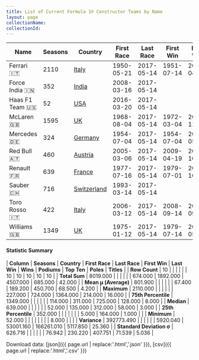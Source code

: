 ```yaml
---
title: List of Current Formula 1® Constructor Teams by Name
layout: page
collectionName: 
collectionId: 
---
```




| Name | Seasons | Country | First Race | Last Race | First Win | Last Win | Wins | Podiums | Top Ten | Poles | Titles |
|--|--|--|--|--|--|--|--|--|--|--|--|
| Ferrari 🇮🇹 | 2110 | [Italy](/f1/countries/italy) | 1950-05-21 | 2017-05-14 | 1951-07-14 | 2017-04-16 | 227 | 724 | 1364 | 214 | 16 |
| Force India 🇮🇳 | 352 | [India](/f1/countries/india) | 2008-03-16 | 2017-05-14 |   |   | 0 | 5 | 164 | 1 | 0 |
| Haas F1 Team 🇺🇸 | 52 | [USA](/f1/countries/usa) | 2016-03-20 | 2017-05-14 |   |   | 0 | 0 | 8 | 0 | 0 |
| McLaren 🇬🇧 | 1595 | [UK](/f1/countries/uk) | 1968-08-04 | 2017-05-14 | 1972-03-04 | 2012-11-25 | 178 | 469 | 962 | 155 | 8 |
| Mercedes 🇩🇪 | 324 | [Germany](/f1/countries/germany) | 1954-07-04 | 2017-05-14 | 1954-07-04 | 2017-05-14 | 67 | 135 | 245 | 77 | 3 |
| Red Bull 🇦🇹 | 460 | [Austria](/f1/countries/austria) | 2005-03-06 | 2017-05-14 | 2009-04-19 | 2016-10-02 | 52 | 137 | 322 | 58 | 4 |
| Renault 🇫🇷 | 639 | [France](/f1/countries/france) | 1977-07-16 | 2017-05-14 | 1979-07-01 | 2008-10-12 | 35 | 100 | 312 | 51 | 2 |
| Sauber 🇨🇭 | 716 | [Switzerland](/f1/countries/switzerland) | 1993-03-14 | 2017-05-14 |   |   | 0 | 10 | 281 | 0 | 0 |
| Toro Rosso 🇮🇹 | 422 | [Italy](/f1/countries/italy) | 2006-03-12 | 2017-05-14 | 2008-09-14 | 2008-09-14 | 1 | 1 | 124 | 1 | 0 |
| Williams 🇬🇧 | 1349 | [UK](/f1/countries/uk) | 1975-01-12 | 2017-05-14 | 1979-07-14 | 2012-05-13 | 114 | 311 | 725 | 128 | 9 |

#### Statistic Summary

| **Column** | **Seasons** | **Country** | **First Race** | **Last Race** | **First Win** | **Last Win** | **Wins** | **Podiums** | **Top Ten** | **Poles** | **Titles** |
| **Row Count** | 10 |  |  |  |  |  | 10 | 10 | 10 | 10 | 10 |
| **Total Sum** | 8019.000 |  |  |  |  |  | 674.000 | 1892.000 | 4507.000 | 685.000 | 42.000 |
| **Mean μ (Average)** | 801.900 |  |  |  |  |  | 67.400 | 189.200 | 450.700 | 68.500 | 4.200 |
| **Maximum** | 2110.000 |  |  |  |  |  | 227.000 | 724.000 | 1364.000 | 214.000 | 16.000 |
| **75th Percentile** | 1349.000 |  |  |  |  |  | 114.000 | 311.000 | 725.000 | 128.000 | 8.000 |
| **Median** | 639.000 |  |  |  |  |  | 52.000 | 135.000 | 312.000 | 58.000 | 3.000 |
| **25th Percentile** | 352.000 |  |  |  |  |  |  | 5.000 | 164.000 | 1.000 |  |
| **Minimum** | 52.000 |  |  |  |  |  |  |  | 8.000 |  |  |
| **Variance** | 392773.490 |  |  |  |  |  | 5920.040 | 53001.160 | 166261.010 | 5117.850 | 25.360 |
| **Standard Deviation σ** | 626.716 |  |  |  |  |  | 76.942 | 230.220 | 407.751 | 71.539 | 5.036 |

Download data: [json]({{ page.url | replace:'.html','.json' }}), [csv]({{ page.url | replace:'.html','.csv' }})
